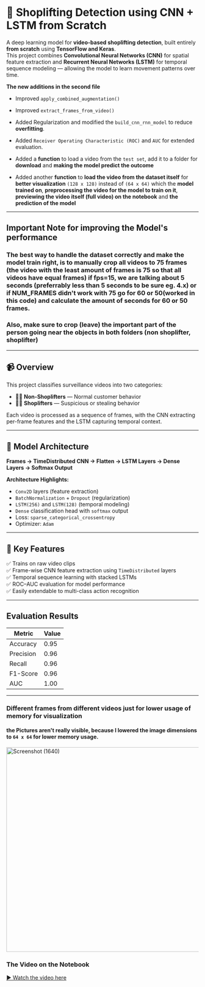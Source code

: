 # 🛒 Shoplifting Detection using CNN + LSTM from Scratch

A deep learning model for **video-based shoplifting detection**, built entirely **from scratch** using **TensorFlow and Keras**.  
This project combines **Convolutional Neural Networks (CNN)** for spatial feature extraction and **Recurrent Neural Networks (LSTM)** for temporal sequence modeling — allowing the model to learn movement patterns over time.

**The new additions in the second file**

* Improved `apply_combined_augmentation()`

* Improved `extract_frames_from_video()`

* Added Regularization and modified the `build_cnn_rnn_model` to reduce **overfitting**.

* Added `Receiver Operating Characteristic (ROC)` and `AUC` for extended evaluation.

* Added a **function** to load a video from the `test set`, add it to a folder for **download** and **making the model predict the outcome**

* Added another **function** to **load the video from the dataset itself** for **better visualization** `(128 x 128)` instead of `(64 x 64)` which the **model trained on**, **preprocessing the video for the model to train on it**, **previewing the video itself (full video) on the notebook** and **the prediction of the model**

---

## Important Note for improving the Model's performance

### The best way to handle the dataset correctly and make the model train right, is to manually crop all videos to 75 frames (the video with the least amount of frames is 75 so that all videos have equal frames) if fps=15, we are talking about 5 seconds (preferrably less than 5 seconds to be sure eg. 4.x) or if NUM_FRAMES didn't work with 75 go for 60 or 50(worked in this code) and calculate the amount of seconds for 60 or 50 frames.

### Also, make sure to crop (leave) the important part of the person going near the objects in both folders (non shoplifter, shoplifter)

---

## 📹 Overview

This project classifies surveillance videos into two categories:
- 🧍‍♂️ **Non-Shoplifters** — Normal customer behavior  
- 🕵️‍♀️ **Shoplifters** — Suspicious or stealing behavior  

Each video is processed as a sequence of frames, with the CNN extracting per-frame features and the LSTM capturing temporal context.

---

## 🧠 Model Architecture

**Frames → TimeDistributed CNN → Flatten → LSTM Layers → Dense Layers → Softmax Output**

**Architecture Highlights:**
- `Conv2D` layers (feature extraction)
- `BatchNormalization` + `Dropout` (regularization)
- `LSTM(256)` and `LSTM(128)` (temporal modeling)
- `Dense` classification head with `softmax` output
- Loss: `sparse_categorical_crossentropy`
- Optimizer: `Adam`

---

## 🧩 Key Features

✅ Trains on raw video clips  
✅ Frame-wise CNN feature extraction using `TimeDistributed` layers  
✅ Temporal sequence learning with stacked LSTMs  
✅ ROC–AUC evaluation for model performance  
✅ Easily extendable to multi-class action recognition  

---

## Evaluation Results

| Metric    | Value |
| --------- | ----- |
| Accuracy  | 0.95  |
| Precision | 0.96  |
| Recall    | 0.96  |
| F1-Score  | 0.96 |
| AUC       | 1.00  |

---
### Different frames from different videos just for lower usage of memory for visualization
#### the Pictures aren't really visible, because I lowered the image dimensions to `64 x 64` for lower memory usage.
<img width="799" height="536" alt="Screenshot (1640)" src="https://github.com/user-attachments/assets/32bea404-59a5-4258-862e-8b346b3b8a08" /> 

### The Video on the Notebook
[▶️ Watch the video here](./shop_lifter_123.mp4)
